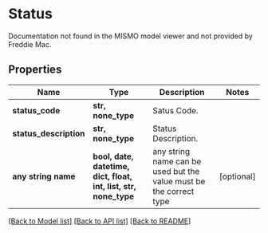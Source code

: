 # Status

Documentation not found in the MISMO model viewer and not provided by Freddie Mac.

## Properties
Name | Type | Description | Notes
------------ | ------------- | ------------- | -------------
**status_code** | **str, none_type** | Satus Code. | 
**status_description** | **str, none_type** | Status Description. | 
**any string name** | **bool, date, datetime, dict, float, int, list, str, none_type** | any string name can be used but the value must be the correct type | [optional]

[[Back to Model list]](../README.md#documentation-for-models) [[Back to API list]](../README.md#documentation-for-api-endpoints) [[Back to README]](../README.md)


